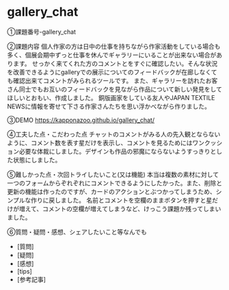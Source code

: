 # gallery_chat

①課題番号-gallery_chat

②課題内容
個人作家の方は日中の仕事を持ちながら作家活動をしている場合も多く、個展会期中ずっと仕事を休んでギャラリーにいることが出来ない場合があります。
せっかく来てくれた方のコメントとをすぐに確認したい。そんな状況を改善できるようにgalleryでの展示についてのフィードバックが在廊しなくても確認出来てコメントがみられるツールです。
また、ギャラリーを訪れたお客さん同士でもお互いのフィードバックを見ながら作品について新しい発見をしてほしいとおもい、作成しました。
銅版画家をしている友人やJAPAN TEXTILE NEWSに情報を寄せて下さる作家さんたちを思い浮かべながら作りました。


③DEMO
https://kapponazoo.github.io/gallery_chat/

④工夫した点・こだわった点
チャットのコメントがみる人の先入観とならないように、コメント数を表す星だけを表示し、コメントを見るためにはワンクッション必要な体裁にしました。デザインも作品の邪魔にならないようすっきりとした状態にしました。

⑤難しかった点・次回トライしたいこと(又は機能)
本当は複数の素材に対して一つのフォームからぞれぞれにコメントできるようにしたかった。また、削除と更新の機能は作ったのですが、カードのアクションとぶつかってしまうため、シンプルな作りに戻しました。
名前とコメントを空欄のままボタンを押すと星だけが増えて、コメントの空欄が増えてしまうなど、けっこう課題か残ってしまいました。

⑥質問・疑問・感想、シェアしたいこと等なんでも
- [質問]
- [疑問]
- [感想]
- [tips]
- [参考記事]
